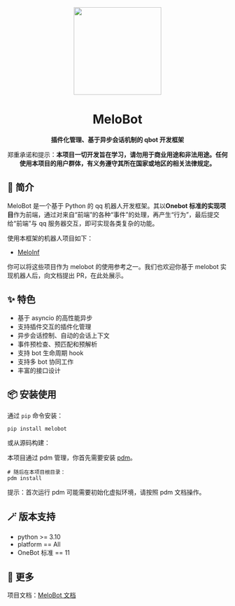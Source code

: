 <div align="center">
<img width=200 src="https://github.com/aicorein/melobot/blob/main/docs/source/_static/logo.png?raw=true" />
<h1>MeloBot</h1>
<p><strong>插件化管理、基于异步会话机制的 qbot 开发框架</strong></p>
<p>郑重承诺和提示：<strong>本项目一切开发旨在学习，请勿用于商业用途和非法用途。任何使用本项目的用户群体，有义务遵守其所在国家或地区的相关法律规定。</strong></p>
</div>

<!-- start elevator-pitch -->

## 🎉 简介

MeloBot 是一个基于 Python 的 qq 机器人开发框架。其以**Onebot 标准的实现项目**作为前端，通过对来自“前端”的各种“事件”的处理，再产生“行为”，最后提交给“前端”与 qq 服务器交互，即可实现各类复杂的功能。

使用本框架的机器人项目如下：

- [MeloInf](https://github.com/aicorein/meloinf)

你可以将这些项目作为 melobot 的使用参考之一。我们也欢迎你基于 melobot 实现机器人后，向文档提出 PR，在此处展示。

## ✨ 特色

- 基于 asyncio 的高性能异步
- 支持插件交互的插件化管理
- 异步会话控制、自动的会话上下文
- 事件预检查、预匹配和预解析
- 支持 bot 生命周期 hook
- 支持多 bot 协同工作
- 丰富的接口设计

## 📦️ 安装使用

通过 `pip` 命令安装：

```shell
pip install melobot
```

或从源码构建：

本项目通过 pdm 管理，你首先需要安装 [pdm](https://pdm-project.org/latest/#installation)。

```shell
# 随后在本项目根目录：
pdm install
```

提示：首次运行 pdm 可能需要初始化虚拟环境，请按照 pdm 文档操作。

## 🪄 版本支持

- python >= 3.10
- platform == All
- OneBot 标准 == 11

<!-- end elevator-pitch -->

## 💬 更多

项目文档：[MeloBot 文档](https://docs.melobot.org)
